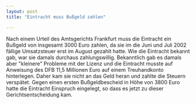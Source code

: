 ```yaml
---
layout: post
title: "Eintracht muss Bußgeld zahlen"

---
```


Nach einem Urteil des Amtsgerichts Frankfurt muss die Eintracht ein Bußgeld von insgesamt 3000 Euro zahlen, da sie im die Juni und Juli 2002 fällige Umsatzsteuer erst im August gezahlt hatte. Wie die Eintracht bekannt gab, war sie damals durchaus zahlungswillig. Bekanntlich gab es damals aber "kleinere" Probleme mit der Lizenz und die Eintracht musste auf Anweisung des DFB 11,5 Millionen Euro auf einem Treuhandkonto hinterlegen. Daher kam sie nicht an das Geld heran und zahlte die Steuern verspätet. Gegen einen ersten Bußgeldbescheid in Höhe von 3800 Euro hatte die Eintracht Einspruch eingelegt, so dass es jetzt zu dieser Gerichtsentscheidung kam.


